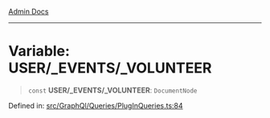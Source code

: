 [Admin Docs](/)

***

# Variable: USER/_EVENTS/_VOLUNTEER

> `const` **USER/_EVENTS/_VOLUNTEER**: `DocumentNode`

Defined in: [src/GraphQl/Queries/PlugInQueries.ts:84](https://github.com/PalisadoesFoundation/talawa-admin/blob/main/src/GraphQl/Queries/PlugInQueries.ts#L84)

